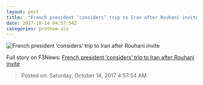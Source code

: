 ```yaml
---
layout: post
title:  "French president ‘considers’ trip to Iran after Rouhani invite"
date: 2017-10-14 04:57:54Z
categories: prothom-alo
---
```


![French president ‘considers’ trip to Iran after Rouhani invite](http://en.prothom-alo.com/contents/cache/images/1200x630x1/uploads/media/2017/10/14/71f9614fae97314ea0dd1551187c7674-French-President.jpg?jadewits_media_id=152077)




Full story on F3News: [French president ‘considers’ trip to Iran after Rouhani invite](http://www.f3nws.com/n/xVsuAF)

> Posted on: Saturday, October 14, 2017 4:57:54 AM
